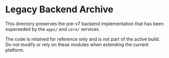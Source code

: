# Legacy Backend Archive

This directory preserves the pre-v7 backend implementation that has been superseded by the `apps/` and `core/` services.

The code is retained for reference only and is not part of the active build. Do not modify or rely on these modules when extending the current platform.
